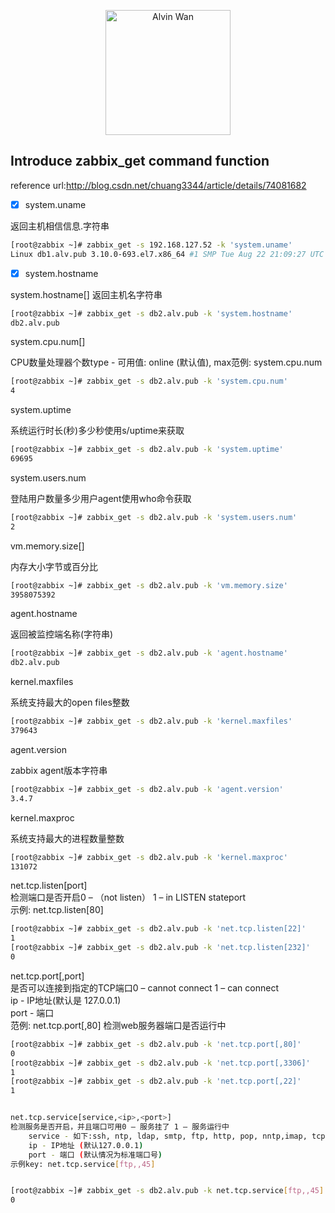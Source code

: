 <p align='center'> <a href='https://github.com/alvinwancn' target="_blank"> <img src='https://github.com/AlvinWanCN/life-record/raw/master/images/etlucency.png' alt='Alvin Wan' width=200></a></p>


## Introduce zabbix_get command function


reference url:http://blog.csdn.net/chuang3344/article/details/74081682


- [x] system.uname

返回主机相信信息.字符串
```bash
[root@zabbix ~]# zabbix_get -s 192.168.127.52 -k 'system.uname'
Linux db1.alv.pub 3.10.0-693.el7.x86_64 #1 SMP Tue Aug 22 21:09:27 UTC 2017 x86_64
```

- [x] system.hostname

system.hostname[<type>]
返回主机名字符串

```bash
[root@zabbix ~]# zabbix_get -s db2.alv.pub -k 'system.hostname'
db2.alv.pub

```

system.cpu.num[<type>]

CPU数量处理器个数type - 可用值: online (默认值), max范例: system.cpu.num

```bash
[root@zabbix ~]# zabbix_get -s db2.alv.pub -k 'system.cpu.num'
4
```


system.uptime

系统运行时长(秒)多少秒使用s/uptime来获取

```bash
[root@zabbix ~]# zabbix_get -s db2.alv.pub -k 'system.uptime'
69695
```

system.users.num

登陆用户数量多少用户agent使用who命令获取

```bash
[root@zabbix ~]# zabbix_get -s db2.alv.pub -k 'system.users.num'
2

```


vm.memory.size[<mode>]

内存大小字节或百分比
```bash
[root@zabbix ~]# zabbix_get -s db2.alv.pub -k 'vm.memory.size'
3958075392

```


agent.hostname

返回被监控端名称(字符串)

```bash
[root@zabbix ~]# zabbix_get -s db2.alv.pub -k 'agent.hostname'
db2.alv.pub

```



kernel.maxfiles

系统支持最大的open files整数

```bash
[root@zabbix ~]# zabbix_get -s db2.alv.pub -k 'kernel.maxfiles'
379643

```


agent.version

zabbix agent版本字符串

```bash
[root@zabbix ~]# zabbix_get -s db2.alv.pub -k 'agent.version'
3.4.7

```

kernel.maxproc

系统支持最大的进程数量整数
```bash
[root@zabbix ~]# zabbix_get -s db2.alv.pub -k 'kernel.maxproc'
131072

```

net.tcp.listen[port]</br>
检测端口是否开启0 – （not listen） 1 –  in LISTEN stateport</br>
示例: net.tcp.listen[80]</br>

```bash
[root@zabbix ~]# zabbix_get -s db2.alv.pub -k 'net.tcp.listen[22]'
1
[root@zabbix ~]# zabbix_get -s db2.alv.pub -k 'net.tcp.listen[232]'
0

```


net.tcp.port[<ip>,port]</br>
是否可以连接到指定的TCP端口0 – cannot connect 1 – can connect</br>
   ip - IP地址(默认是 127.0.0.1)</br>
   port - 端口</br>
范例: net.tcp.port[,80] 检测web服务器端口是否运行中</br>
```bash
[root@zabbix ~]# zabbix_get -s db2.alv.pub -k 'net.tcp.port[,80]'
0
[root@zabbix ~]# zabbix_get -s db2.alv.pub -k 'net.tcp.port[,3306]'
1
[root@zabbix ~]# zabbix_get -s db2.alv.pub -k 'net.tcp.port[,22]'
1

```
```bash

net.tcp.service[service,<ip>,<port>]
检测服务是否开启，并且端口可用0 – 服务挂了 1 – 服务运行中
    service - 如下:ssh, ntp, ldap, smtp, ftp, http, pop, nntp,imap, tcp, https, telnet
    ip - IP地址 (默认127.0.0.1)
    port - 端口 (默认情况为标准端口号)
示例key: net.tcp.service[ftp,,45]


[root@zabbix ~]# zabbix_get -s db2.alv.pub -k net.tcp.service[ftp,,45]
0

```